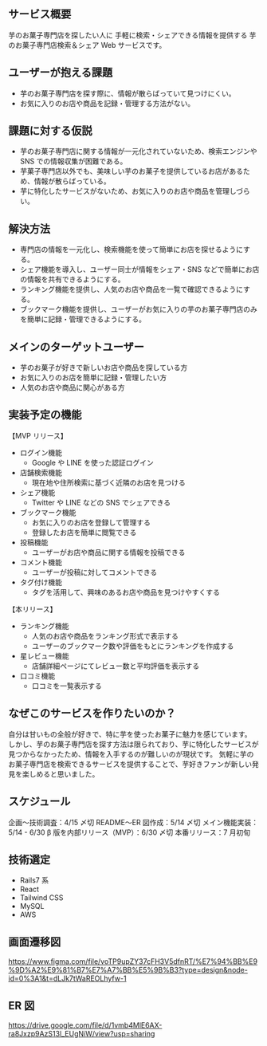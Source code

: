 ## サービス概要

芋のお菓子専門店を探したい人に
手軽に検索・シェアできる情報を提供する
芋のお菓子専門店検索＆シェア Web サービスです。

## ユーザーが抱える課題

- 芋のお菓子専門店を探す際に、情報が散らばっていて見つけにくい。
- お気に入りのお店や商品を記録・管理する方法がない。

## 課題に対する仮説

- 芋のお菓子専門店に関する情報が一元化されていないため、検索エンジンや SNS での情報収集が困難である。
- 芋菓子専門店以外でも、美味しい芋のお菓子を提供しているお店があるため、情報が散らばっている。
- 芋に特化したサービスがないため、お気に入りのお店や商品を管理しづらい。

## 解決方法

- 専門店の情報を一元化し、検索機能を使って簡単にお店を探せるようにする。
- シェア機能を導入し、ユーザー同士が情報をシェア・SNS などで簡単にお店の情報を共有できるようにする。
- ランキング機能を提供し、人気のお店や商品を一覧で確認できるようにする。
- ブックマーク機能を提供し、ユーザーがお気に入りの芋のお菓子専門店のみを簡単に記録・管理できるようにする。

## メインのターゲットユーザー

- 芋のお菓子が好きで新しいお店や商品を探している方
- お気に入りのお店を簡単に記録・管理したい方
- 人気のお店や商品に関心がある方

## 実装予定の機能

【MVP リリース】

- ログイン機能
  - Google や LINE を使った認証ログイン
- 店舗検索機能
  - 現在地や住所検索に基づく近隣のお店を見つける
- シェア機能
  - Twitter や LINE などの SNS でシェアできる
- ブックマーク機能
  - お気に入りのお店を登録して管理する
  - 登録したお店を簡単に閲覧できる
- 投稿機能
  - ユーザーがお店や商品に関する情報を投稿できる
- コメント機能
  - ユーザーが投稿に対してコメントできる
- タグ付け機能
  - タグを活用して、興味のあるお店や商品を見つけやすくする

【本リリース】

- ランキング機能
  - 人気のお店や商品をランキング形式で表示する
  - ユーザーのブックマーク数や評価をもとにランキングを作成する
- 星レビュー機能
  - 店舗詳細ページにてレビュー数と平均評価を表示する
- 口コミ機能
  - 口コミを一覧表示する

## なぜこのサービスを作りたいのか？

自分は甘いもの全般が好きで、特に芋を使ったお菓子に魅力を感じています。
しかし、芋のお菓子専門店を探す方法は限られており、芋に特化したサービスが見つからなかったため、情報を入手するのが難しいのが現状です。
気軽に芋のお菓子専門店を検索できるサービスを提供することで、芋好きファンが新しい発見を楽しめると思いました。

## スケジュール

企画〜技術調査：4/15 〆切
README〜ER 図作成：5/14 〆切
メイン機能実装：5/14 - 6/30
β 版を内部リリース（MVP）：6/30 〆切
本番リリース：7 月初旬

## 技術選定

- Rails7 系
- React
- Tailwind CSS
- MySQL
- AWS

## 画面遷移図

https://www.figma.com/file/voTP9upZY37cFH3V5dfnRT/%E7%94%BB%E9%9D%A2%E9%81%B7%E7%A7%BB%E5%9B%B3?type=design&node-id=0%3A1&t=dLJk7tWaREOLhyfw-1

## ER 図

https://drive.google.com/file/d/1vmb4MlE6AX-ra8Jxzp9AzS13l_EUgNiW/view?usp=sharing
